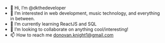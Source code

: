 - 👋 Hi, I’m @dkthedeveloper
- 👀 I’m interested in web development, music technology, and everything in between.
- 🌱 I’m currently learning ReactJS and SQL
- 💞️ I’m looking to collaborate on anything cool/interesting!
- 📫 How to reach me donovan.knight1@gmail.com


